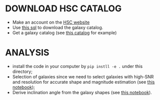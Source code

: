 # DOWNLOAD HSC CATALOG

+ Make an account on the [HSC
  website](https://hsc-release.mtk.nao.ac.jp/datasearch/)
+ Use [this sql](sqls/pdr3_shape.sql) to download the galaxy catalog.
+ Get a galaxy catalog (see [this catalog](./example_catalog/dr3.fits) for
  example)

# ANALYSIS

+ install the code in your computer by `pip instll -e .` under this directory;
+ Selection of galaxies since we need to select galaxies with high-SNR and
  resolution for accurate shape and magnitude estimation (see [this
  notebook]());
+ Derive inclination angle from the galaxy shapes (see [this notebook]()).
